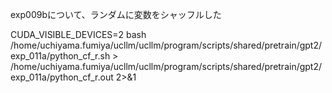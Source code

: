 exp009bについて、ランダムに変数をシャッフルした

CUDA_VISIBLE_DEVICES=2 bash /home/uchiyama.fumiya/ucllm/ucllm/program/scripts/shared/pretrain/gpt2/exp_011a/python_cf_r.sh > /home/uchiyama.fumiya/ucllm/ucllm/program/scripts/shared/pretrain/gpt2/exp_011a/python_cf_r.out 2>&1
